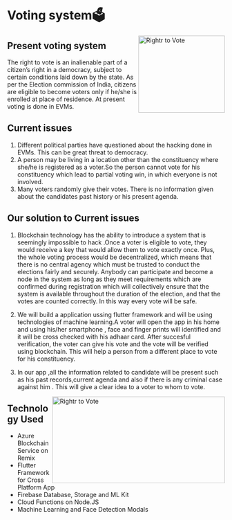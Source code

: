 # Voting system🗳️
<img src="https://user-images.githubusercontent.com/48177487/61993848-9b127200-b08f-11e9-9b65-13af48d5a536.jpg" align="right"
     title="Rightr to Vote" width="200" height="178">
## Present voting system
The right to vote is an inalienable part of a citizen’s right in a democracy, subject to certain conditions laid down by the state. As per the Election commission of India, citizens are eligible to become voters only if he/she is enrolled at place of residence. At present voting is done in EVMs.

## Current issues
1. Different political parties have questioned about the hacking done in EVMs. This can be great threat to democracy.
2. A person may be living in a location other than the constituency where she/he is registered as a voter.So the person cannot  vote for his constituency which lead to partial voting win, in which everyone is not involved. 
3. Many voters randomly give their votes. There is no information given about the candidates past history or his present agenda.
## Our solution to Current issues
1. Blockchain technology has the ability to introduce a system that is seemingly impossible to hack .Once a voter is eligible to vote, they would receive a key that would allow them to vote exactly once. Plus, the whole voting process would be decentralized, which means that there is no central agency which must be trusted to conduct the elections fairly and securely. Anybody can participate and become a node in the system as long as they meet requirements which are confirmed during registration  which will collectively ensure that the system is available throughout the duration of the election, and that the votes are counted correctly. In this way every vote will be safe.

2. We will build a application ussing flutter framework and will be using technologies of machine learning.A voter will open the app in his home and using his/her smartphone , face and finger prints  will identified and it will be cross checked with his adhaar card. After succesful verification, the voter can give his vote and the vote will be verified using blockchain. This will help a person from a different place to vote for his constituency.

3. In our app ,all the information related to candidate will be present such as his past records,current agenda and also if there is any criminal case against him . This will give a clear idea to a voter to whom to vote.


<img src="https://firebasestorage.googleapis.com/v0/b/code-fun-do-26d59.appspot.com/o/cfd_screenshot.jpg?alt=media&token=d1ba6ebb-c795-4988-a93d-eed6057e7e8a" align="right"
     title="Rightr to Vote" width="400" height="200">

## Technology Used  
- Azure Blockchain Service on Remix
- Flutter Framework for Cross Platform App 
- Firebase Database, Storage and ML Kit
- Cloud Functions on Node.JS
- Machine Learning and Face Detection Modals


